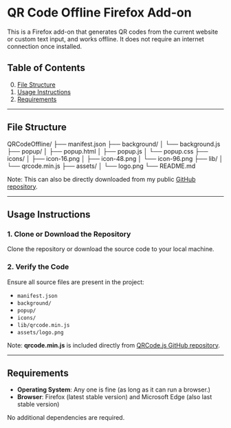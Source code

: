 # QR Code Offline Firefox Add-on

This is a Firefox add-on that generates QR codes from the current website or custom text input, and works offline. It does not require an internet connection once installed.

## Table of Contents
0. [File Structure](#file-structure)
1. [Usage Instructions](#usage-instructions)
2. [Requirements](#requirements)

---

## File Structure

QRCodeOffline/
├── manifest.json
├── background/
│   └── background.js
├── popup/
│   ├── popup.html
│   ├── popup.js
│   └── popup.css
├── icons/
│   ├── icon-16.png
│   ├── icon-48.png
│   └── icon-96.png
├── lib/
│   └── qrcode.min.js
├── assets/
│   └── logo.png
└── README.md

Note: This can also be directly downloaded from my public [GitHub repository](https://github.com/LIPEKT/QRCodeOffline).

---

## Usage Instructions

### 1. Clone or Download the Repository
Clone the repository or download the source code to your local machine.

### 2. Verify the Code
Ensure all source files are present in the project:
- `manifest.json`
- `background/`
- `popup/`
- `icons/`
- `lib/qrcode.min.js`
- `assets/logo.png`

Note: **qrcode.min.js** is included directly from [QRCode.js GitHub repository](https://github.com/davidshimjs/qrcodejs/blob/master/qrcode.min.js).

---

## Requirements

- **Operating System**: Any one is fine (as long as it can run a browser.)
- **Browser**: Firefox (latest stable version) and Microsoft Edge (also last stable version)

No additional dependencies are required.
